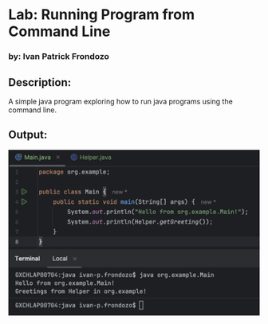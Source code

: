 # Lab: Running Program from Command Line

### by: Ivan Patrick Frondozo

## Description:
A simple java program exploring how to run java programs using the command line.

## Output:

![output](images/output.png)